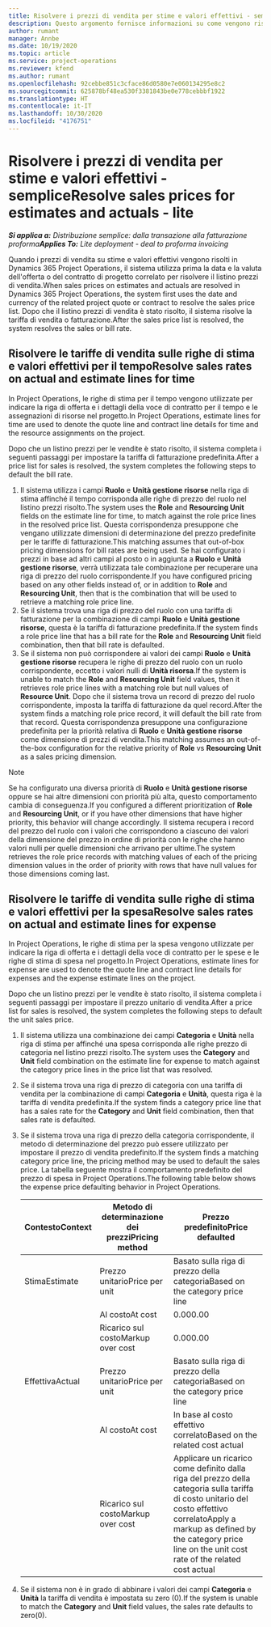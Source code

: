 ```yaml
---
title: Risolvere i prezzi di vendita per stime e valori effettivi - semplice
description: Questo argomento fornisce informazioni su come vengono risolti i prezzi di vendita su stime e valori effettivi.
author: rumant
manager: Annbe
ms.date: 10/19/2020
ms.topic: article
ms.service: project-operations
ms.reviewer: kfend
ms.author: rumant
ms.openlocfilehash: 92cebbe851c3cface86d0580e7e060134295e8c2
ms.sourcegitcommit: 625878bf48ea530f3381843be0e778cebbbf1922
ms.translationtype: HT
ms.contentlocale: it-IT
ms.lasthandoff: 10/30/2020
ms.locfileid: "4176751"
---
```

# <a name="resolve-sales-prices-for-estimates-and-actuals---lite"></a><span data-ttu-id="689a6-103">Risolvere i prezzi di vendita per stime e valori effettivi - semplice</span><span class="sxs-lookup"><span data-stu-id="689a6-103">Resolve sales prices for estimates and actuals - lite</span></span>

<span data-ttu-id="689a6-104">_**Si applica a:** Distribuzione semplice: dalla transazione alla fatturazione proforma_</span><span class="sxs-lookup"><span data-stu-id="689a6-104">_**Applies To:** Lite deployment - deal to proforma invoicing_</span></span>

<span data-ttu-id="689a6-105">Quando i prezzi di vendita su stime e valori effettivi vengono risolti in Dynamics 365 Project Operations, il sistema utilizza prima la data e la valuta dell'offerta o del contratto di progetto correlato per risolvere il listino prezzi di vendita.</span><span class="sxs-lookup"><span data-stu-id="689a6-105">When sales prices on estimates and actuals are resolved in Dynamics 365 Project Operations, the system first uses the date and currency of the related project quote or contract to resolve the sales price list.</span></span> <span data-ttu-id="689a6-106">Dopo che il listino prezzi di vendita è stato risolto, il sistema risolve la tariffa di vendita o fatturazione.</span><span class="sxs-lookup"><span data-stu-id="689a6-106">After the sales price list is resolved, the system resolves the sales or bill rate.</span></span>

## <a name="resolve-sales-rates-on-actual-and-estimate-lines-for-time"></a><span data-ttu-id="689a6-107">Risolvere le tariffe di vendita sulle righe di stima e valori effettivi per il tempo</span><span class="sxs-lookup"><span data-stu-id="689a6-107">Resolve sales rates on actual and estimate lines for time</span></span>

<span data-ttu-id="689a6-108">In Project Operations, le righe di stima per il tempo vengono utilizzate per indicare la riga di offerta e i dettagli della voce di contratto per il tempo e le assegnazioni di risorse nel progetto.</span><span class="sxs-lookup"><span data-stu-id="689a6-108">In Project Operations, estimate lines for time are used to denote the quote line and contract line details for time and the resource assignments on the project.</span></span>

<span data-ttu-id="689a6-109">Dopo che un listino prezzi per le vendite è stato risolto, il sistema completa i seguenti passaggi per impostare la tariffa di fatturazione predefinita.</span><span class="sxs-lookup"><span data-stu-id="689a6-109">After a price list for sales is resolved, the system completes the following steps to default the bill rate.</span></span>

1. <span data-ttu-id="689a6-110">Il sistema utilizza i campi **Ruolo** e **Unità gestione risorse** nella riga di stima affinché il tempo corrisponda alle righe di prezzo del ruolo nel listino prezzi risolto.</span><span class="sxs-lookup"><span data-stu-id="689a6-110">The system uses the **Role** and **Resourcing Unit** fields on the estimate line for time, to match against the role price lines in the resolved price list.</span></span> <span data-ttu-id="689a6-111">Questa corrispondenza presuppone che vengano utilizzate dimensioni di determinazione del prezzo predefinite per le tariffe di fatturazione.</span><span class="sxs-lookup"><span data-stu-id="689a6-111">This matching assumes that out-of-box pricing dimensions for bill rates are being used.</span></span> <span data-ttu-id="689a6-112">Se hai configurato i prezzi in base ad altri campi al posto o in aggiunta a **Ruolo** e **Unità gestione risorse**, verrà utilizzata tale combinazione per recuperare una riga di prezzo del ruolo corrispondente.</span><span class="sxs-lookup"><span data-stu-id="689a6-112">If you have configured pricing based on any other fields instead of, or in addition to **Role** and **Resourcing Unit**, then that is the combination that will be used to retrieve a matching role price line.</span></span>
2. <span data-ttu-id="689a6-113">Se il sistema trova una riga di prezzo del ruolo con una tariffa di fatturazione per la combinazione di campi **Ruolo** e **Unità gestione risorse**, questa è la tariffa di fatturazione predefinita.</span><span class="sxs-lookup"><span data-stu-id="689a6-113">If the system finds a role price line that has a bill rate for the **Role** and **Resourcing Unit** field combination, then that bill rate is defaulted.</span></span>
3. <span data-ttu-id="689a6-114">Se il sistema non può corrispondere ai valori dei campi **Ruolo** e **Unità gestione risorse** recupera le righe di prezzo del ruolo con un ruolo corrispondente, eccetto i valori nulli di **Unità risorsa**.</span><span class="sxs-lookup"><span data-stu-id="689a6-114">If the system is unable to match the **Role** and **Resourcing Unit** field values, then it retrieves role price lines with a matching role but null values of **Resource Unit**.</span></span> <span data-ttu-id="689a6-115">Dopo che il sistema trova un record di prezzo del ruolo corrispondente, imposta la tariffa di fatturazione da quel record.</span><span class="sxs-lookup"><span data-stu-id="689a6-115">After the system finds a matching role price record, it will default the bill rate from that record.</span></span> <span data-ttu-id="689a6-116">Questa corrispondenza presuppone una configurazione predefinita per la priorità relativa di **Ruolo** e **Unità gestione risorse** come dimensione di prezzi di vendita.</span><span class="sxs-lookup"><span data-stu-id="689a6-116">This matching assumes an out-of-the-box configuration for the relative priority of **Role** vs **Resourcing Unit** as a sales pricing dimension.</span></span>

> [!NOTE]
> <span data-ttu-id="689a6-117">Se ha configurato una diversa priorità di **Ruolo** e **Unità gestione risorse** oppure se hai altre dimensioni con priorità più alta, questo comportamento cambia di conseguenza.</span><span class="sxs-lookup"><span data-stu-id="689a6-117">If you configured a different prioritization of **Role** and **Resourcing Unit**, or if you have other dimensions that have higher priority, this behavior will change accordingly.</span></span> <span data-ttu-id="689a6-118">Il sistema recupera i record del prezzo del ruolo con i valori che corrispondono a ciascuno dei valori della dimensione del prezzo in ordine di priorità con le righe che hanno valori nulli per quelle dimensioni che arrivano per ultime.</span><span class="sxs-lookup"><span data-stu-id="689a6-118">The system retrieves the role price records with matching values of each of the pricing dimension values in the order of priority with rows that have null values for those dimensions coming last.</span></span>

## <a name="resolve-sales-rates-on-actual-and-estimate-lines-for-expense"></a><span data-ttu-id="689a6-119">Risolvere le tariffe di vendita sulle righe di stima e valori effettivi per la spesa</span><span class="sxs-lookup"><span data-stu-id="689a6-119">Resolve sales rates on actual and estimate lines for expense</span></span>

<span data-ttu-id="689a6-120">In Project Operations, le righe di stima per la spesa vengono utilizzate per indicare la riga di offerta e i dettagli della voce di contratto per le spese e le righe di stima di spesa nel progetto.</span><span class="sxs-lookup"><span data-stu-id="689a6-120">In Project Operations, estimate lines for expense are used to denote the quote line and contract line details for expenses and the expense estimate lines on the project.</span></span>

<span data-ttu-id="689a6-121">Dopo che un listino prezzi per le vendite è stato risolto, il sistema completa i seguenti passaggi per impostare il prezzo unitario di vendita.</span><span class="sxs-lookup"><span data-stu-id="689a6-121">After a price list for sales is resolved, the system completes the following steps to default the unit sales price.</span></span>

1. <span data-ttu-id="689a6-122">Il sistema utilizza una combinazione dei campi **Categoria** e **Unità** nella riga di stima per affinché una spesa corrisponda alle righe prezzo di categoria nel listino prezzi risolto.</span><span class="sxs-lookup"><span data-stu-id="689a6-122">The system uses the **Category** and **Unit** field combination on the estimate line for expense to match against the category price lines in the price list that was resolved.</span></span>
2. <span data-ttu-id="689a6-123">Se il sistema trova una riga di prezzo di categoria con una tariffa di vendita per la combinazione di campi **Categoria** e **Unità**, questa riga è la tariffa di vendita predefinita.</span><span class="sxs-lookup"><span data-stu-id="689a6-123">If the system finds a category price line that has a sales rate for the **Category** and **Unit** field combination, then that sales rate is defaulted.</span></span>
3. <span data-ttu-id="689a6-124">Se il sistema trova una riga di prezzo della categoria corrispondente, il metodo di determinazione del prezzo può essere utilizzato per impostare il prezzo di vendita predefinito.</span><span class="sxs-lookup"><span data-stu-id="689a6-124">If the system finds a matching category price line, the pricing method may be used to default the sales price.</span></span> <span data-ttu-id="689a6-125">La tabella seguente mostra il comportamento predefinito del prezzo di spesa in Project Operations.</span><span class="sxs-lookup"><span data-stu-id="689a6-125">The following table below shows the expense price defaulting behavior in Project Operations.</span></span>

    | <span data-ttu-id="689a6-126">Contesto</span><span class="sxs-lookup"><span data-stu-id="689a6-126">Context</span></span> | <span data-ttu-id="689a6-127">Metodo di determinazione dei prezzi</span><span class="sxs-lookup"><span data-stu-id="689a6-127">Pricing method</span></span> | <span data-ttu-id="689a6-128">Prezzo predefinito</span><span class="sxs-lookup"><span data-stu-id="689a6-128">Price defaulted</span></span> |
    | --- | --- | --- |
    | <span data-ttu-id="689a6-129">Stima</span><span class="sxs-lookup"><span data-stu-id="689a6-129">Estimate</span></span> | <span data-ttu-id="689a6-130">Prezzo unitario</span><span class="sxs-lookup"><span data-stu-id="689a6-130">Price per unit</span></span> | <span data-ttu-id="689a6-131">Basato sulla riga di prezzo della categoria</span><span class="sxs-lookup"><span data-stu-id="689a6-131">Based on the category price line</span></span> |
    | &nbsp; | <span data-ttu-id="689a6-132">Al costo</span><span class="sxs-lookup"><span data-stu-id="689a6-132">At cost</span></span> | <span data-ttu-id="689a6-133">0.00</span><span class="sxs-lookup"><span data-stu-id="689a6-133">0.00</span></span> |
    | &nbsp; | <span data-ttu-id="689a6-134">Ricarico sul costo</span><span class="sxs-lookup"><span data-stu-id="689a6-134">Markup over cost</span></span> | <span data-ttu-id="689a6-135">0.00</span><span class="sxs-lookup"><span data-stu-id="689a6-135">0.00</span></span> |
    | <span data-ttu-id="689a6-136">Effettiva</span><span class="sxs-lookup"><span data-stu-id="689a6-136">Actual</span></span> | <span data-ttu-id="689a6-137">Prezzo unitario</span><span class="sxs-lookup"><span data-stu-id="689a6-137">Price per unit</span></span> | <span data-ttu-id="689a6-138">Basato sulla riga di prezzo della categoria</span><span class="sxs-lookup"><span data-stu-id="689a6-138">Based on the category price line</span></span> |
    | &nbsp; | <span data-ttu-id="689a6-139">Al costo</span><span class="sxs-lookup"><span data-stu-id="689a6-139">At cost</span></span> | <span data-ttu-id="689a6-140">In base al costo effettivo correlato</span><span class="sxs-lookup"><span data-stu-id="689a6-140">Based on the related cost actual</span></span> |
    | &nbsp; | <span data-ttu-id="689a6-141">Ricarico sul costo</span><span class="sxs-lookup"><span data-stu-id="689a6-141">Markup over cost</span></span> | <span data-ttu-id="689a6-142">Applicare un ricarico come definito dalla riga del prezzo della categoria sulla tariffa di costo unitario del costo effettivo correlato</span><span class="sxs-lookup"><span data-stu-id="689a6-142">Apply a markup as defined by the category price line on the unit cost rate of the related cost actual</span></span> |

4. <span data-ttu-id="689a6-143">Se il sistema non è in grado di abbinare i valori dei campi **Categoria** e **Unità** la tariffa di vendita è impostata su zero (0).</span><span class="sxs-lookup"><span data-stu-id="689a6-143">If the system is unable to match the **Category** and **Unit** field values, the sales rate defaults to zero(0).</span></span>

